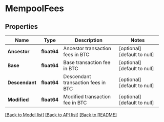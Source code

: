 # MempoolFees

## Properties
Name | Type | Description | Notes
------------ | ------------- | ------------- | -------------
**Ancestor** | **float64** | Ancestor transaction fees in BTC | [optional] [default to null]
**Base** | **float64** | Base transaction fee in BTC | [optional] [default to null]
**Descendant** | **float64** | Descendant transaction fees in BTC | [optional] [default to null]
**Modified** | **float64** | Modified transaction fee in BTC | [optional] [default to null]

[[Back to Model list]](../README.md#documentation-for-models) [[Back to API list]](../README.md#documentation-for-api-endpoints) [[Back to README]](../README.md)

